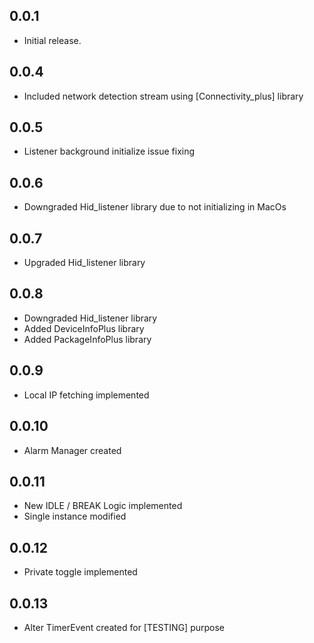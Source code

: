 ## 0.0.1

* Initial release.

## 0.0.4
- Included network detection stream using [Connectivity_plus] library

## 0.0.5
- Listener background initialize issue fixing

## 0.0.6
- Downgraded Hid_listener library due to not initializing in MacOs

## 0.0.7
- Upgraded Hid_listener library

## 0.0.8
- Downgraded Hid_listener library
- Added DeviceInfoPlus library
- Added PackageInfoPlus library

## 0.0.9
- Local IP fetching implemented

## 0.0.10
- Alarm Manager created

## 0.0.11
- New IDLE / BREAK Logic implemented
- Single instance modified

## 0.0.12
- Private toggle implemented

## 0.0.13
- Alter TimerEvent created for [TESTING] purpose